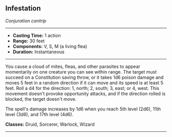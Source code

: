 ﻿## Infestation
*Conjuration cantrip*
___
- **Casting Time:** 1 action
- **Range:** 30 feet
- **Components:** V, S, M (a living flea)
- **Duration:** Instantaneous

---
You cause a cloud of mites, fleas, and other parasites to appear momentarily on one creature you can see within range. The target must succeed on a Constitution saving throw, or it takes 1d6 poison damage and moves 5 feet in a random direction if it can move and its speed is at least 5 feet. Roll a d4 for the direction: 1, north; 2, south; 3, east; or 4, west. This movement doesn't provoke opportunity attacks, and if the direction rolled is blocked, the target doesn't move.

The spell's damage increases by 1d6 when you reach 5th level (2d6), 11th level (3d6), and 17th level (4d6).

**Classes:** Druid, Sorcerer, Warlock, Wizard


---
